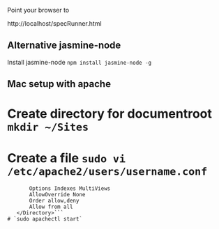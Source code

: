 Point your browser to

http://localhost/specRunner.html

Alternative jasmine-node
------------------------
Install jasmine-node
```npm install jasmine-node -g```


Mac setup with apache
---------------------

# Create directory for documentroot `mkdir ~/Sites`
# Create a file `sudo vi /etc/apache2/users/username.conf`
```<Directory "/Users/theotheu/Sites/">
       Options Indexes MultiViews
       AllowOverride None
       Order allow,deny
       Allow from all
   </Directory>```
# `sudo apachectl start`

